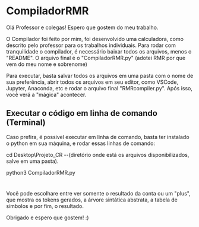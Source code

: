 # CompiladorRMR

Olá Professor e colegas! Espero que gostem do meu trabalho.

O Compilador foi feito por mim, foi desenvolvido uma calculadora, como descrito pelo professor para os trabalhos individuais.
Para rodar com tranquilidade o compilador, é necessário baixar todos os arquivos, menos o "README".
O arquivo final é o "CompiladorRMR.py" (adotei RMR por que vem do meu nome e sobrenome)

Para executar, basta salvar todos os arquivos em uma pasta com o nome de sua preferência, abrir todos os arquivos em seu editor, como VSCode, Jupyter, Anaconda, etc e rodar o arquivo final "RMRcompiler.py".
Após isso, você verá a "mágica" acontecer.

## Executar o código em linha de comando (Terminal)

Caso prefira, é possivel executar em linha de comando, basta ter instalado o python em sua máquina, e rodar essas linhas de comando:

cd Desktop\Projeto_CR --(diretório onde está os arquivos disponibilizados, salve em uma pasta).

python3 CompiladorRMR.py
#
Você pode escolhare entre ver somente o resultado da conta ou um "plus", que mostra os tokens gerados, a árvore sintática abstrata, a tabela de símbolos e por fim, o resultado.

Obrigado e espero que gostem! :)
